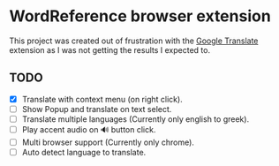 # WordReference browser extension

This project was created out of frustration with
the [Google Translate](https://chrome.google.com/webstore/detail/google-translate/aapbdbdomjkkjkaonfhkkikfgjllcleb) 
extension as I was not getting the results I expected to.

## TODO

- [X] Translate with context menu (on right click).
- [ ] Show Popup and translate on text select.
- [ ] Translate multiple languages (Currently only english to greek).
- [ ] Play accent audio on 🔊 button click.
- [ ] Multi browser support (Currently only chrome).
- [ ] Auto detect language to translate.
